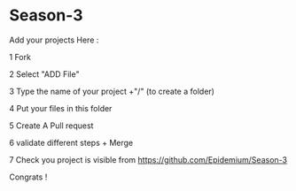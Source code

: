 # Season-3
Add your projects Here : 

1 Fork  

2 Select "ADD File" 

3 Type the name of your project +"/" (to create a folder)

4 Put your files in this folder

5 Create A Pull request

6 validate different steps + Merge 

7 Check you project is visible from https://github.com/Epidemium/Season-3

Congrats !
